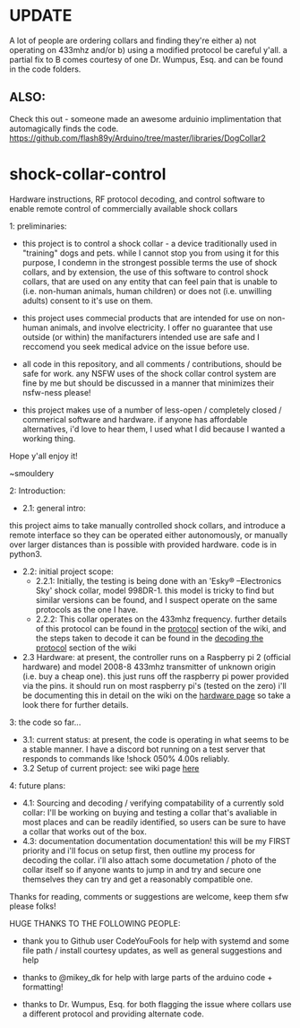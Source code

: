 # **UPDATE**
A lot of people are ordering collars and finding they're either a) not operating on 433mhz and/or b) using a modified protocol
be careful y'all. a partial fix to B comes courtesy of one Dr. Wumpus, Esq. and can be found in the code folders. 

## ALSO:
Check this out - someone made an awesome arduinio implimentation that automagically finds the code. https://github.com/flash89y/Arduino/tree/master/libraries/DogCollar2 


# shock-collar-control
Hardware instructions, RF protocol decoding, and control software to enable remote control of commercially available shock collars

1: preliminaries:
- this project is to control a shock collar - a device traditionally used in "training" dogs and pets. while I cannot stop you from using it for this purpose, I condemn in the strongest possible terms the use of shock collars, and by extension, the use of this software to control shock collars, that are used on any entity that can feel pain that is unable to (i.e. non-human animals, human children) or does not (i.e. unwilling adults) consent to it's use on them. 

- this project uses commecial products that are intended for use on non-human animals, and involve electricity. I offer no guarantee that use outside (or within) the manifacturers intended use are safe and I reccomend you seek medical advice on the issue before use.

- all code in this repository, and all comments / contributions, should be safe for work. any NSFW uses of the shock collar control system are fine by me but should be discussed in a manner that minimizes their nsfw-ness please!

- this project makes use of a number of less-open / completely closed / commerical software and hardware. if anyone has affordable alternatives, i'd love to hear them, I used what I did because I wanted a working thing.

Hope y'all enjoy it!

~smouldery

2: Introduction:
  - 2.1: general intro:

this project aims to take manually controlled shock collars, and introduce a remote interface so they can be operated either autonomously, or manually over larger distances than is possible with provided hardware. code is in python3. 

  - 2.2: initial project scope:
    - 2.2.1: Initially, the testing is being done with an 'Esky® –Electronics Sky' shock collar, model 998DR-1. this model is tricky to find but similar versions can be found, and I suspect operate on the same protocols as the one I have. 
    - 2.2.2: This collar operates on the 433mhz frequency. further details of this protocol can be found in the [protocol](https://github.com/smouldery/shock-collar-control/wiki/protocol) section of the wiki, and the steps taken to decode it can be found in the [decoding the protocol](https://github.com/smouldery/shock-collar-control/wiki/decoding_the_protocol) section of the wiki
  - 2.3 Hardware: at present, the controller runs on a Raspberry pi 2 (official hardware) and model 2008-8 433mhz transmitter of unknown origin (i.e. buy a cheap one). this just runs off the raspberry pi power provided via the pins. it should run on most raspberry pi's (tested on the zero) i'll be documenting this in detail on the wiki on the [hardware page](https://github.com/smouldery/shock-collar-control/wiki/hardware) so take a look there for further details.
    
3: the code so far...
  - 3.1: current status: at present, the code is operating in what seems to be a stable manner. I have a discord bot running on a test server that responds to commands like !shock 050% 4.00s reliably. 
  - 3.2 Setup of current project: see wiki page [here](https://github.com/smouldery/shock-collar-control/wiki/setup)
  
4: future plans:
  - 4.1: Sourcing and decoding / verifying compatability of a currently sold collar: I'll be working on buying and testing a collar that's avaliable in most places and can be readily identified, so users can be sure to have a collar that works out of the box. 
  - 4.3: documentation documentation documentation! this will be my FIRST priority and i'll focus on setup first, then outline my process for decoding the collar. i'll also attach some documetation / photo of the collar itself so if anyone wants to jump in and try and secure one themselves they can try and get a reasonably compatible one. 
  
 Thanks for reading, comments or suggestions are welcome, keep them sfw please folks!

HUGE THANKS TO THE FOLLOWING PEOPLE:

- thank you to Github user CodeYouFools for help with systemd and some file path / install courtesy updates, as well as general suggestions and help

- thanks to @mikey_dk for help with large parts of the arduino code + formatting! 

- thanks to Dr. Wumpus, Esq. for both flagging the issue where collars use a different protocol and providing alternate code. 
   
